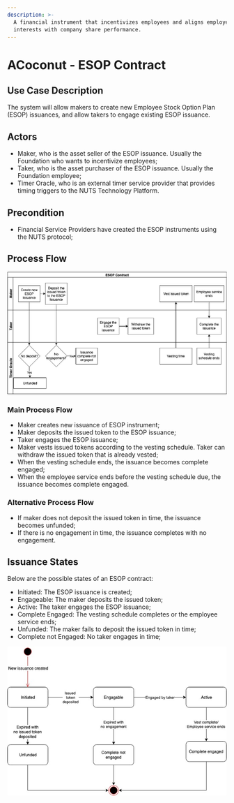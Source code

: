 ```yaml
---
description: >-
  A financial instrument that incentivizes employees and aligns employees'
  interests with company share performance.
---
```


# ACoconut - ESOP Contract

## Use Case Description

The system will allow makers to create new Employee Stock Option Plan \(ESOP\) issuances, and allow takers to engage existing ESOP issuance.

## Actors

* Maker, who is the asset seller of the ESOP issuance. Usually the Foundation who wants to incentivize employees;
* Taker, who is the asset purchaser of the ESOP issuance. Usually the Foundation employee;
* Timer Oracle, who is an external timer service provider that provides timing triggers to the NUTS Technology Platform.

## Precondition

* Financial Service Providers have created the ESOP instruments using the NUTS protocol;

## Process Flow

![](../../.gitbook/assets/esop-flow-diagram.jpg)

### Main Process Flow

* Maker creates new issuance of ESOP instrument;
* Maker deposits the issued token to the ESOP issuance;
* Taker engages the ESOP issuance;
* Maker vests issued tokens according to the vesting schedule. Taker can withdraw the issued token that is already vested;
* When the vesting schedule ends, the issuance becomes complete engaged;
* When the employee service ends before the vesting schedule due, the issuance becomes complete engaged.

### Alternative Process Flow

* If maker does not deposit the issued token in time, the issuance becomes unfunded;
* If there is no engagement in time, the issuance completes with no engagement.

## Issuance States

Below are the possible states of an ESOP contract:

* Initiated: The ESOP issuance is created;
* Engageable: The maker deposits the issued token;
* Active: The taker engages the ESOP issuance;
* Complete Engaged: The vesting schedule completes or the employee service ends;
* Unfunded: The maker fails to deposit the issued token in time;
* Complete not Engaged: No taker engages in time;

![](../../.gitbook/assets/esop-state-diagram.jpg)

